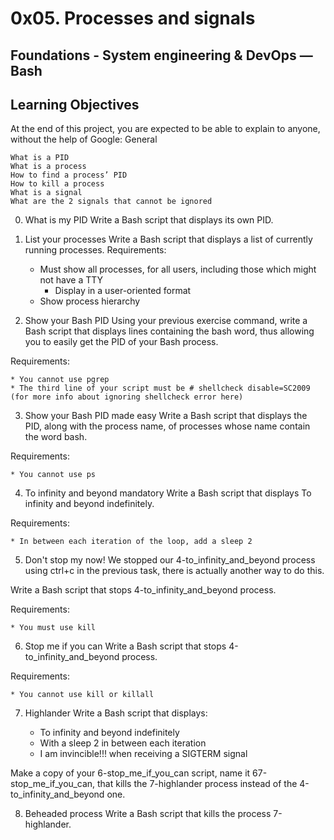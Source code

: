 # 0x05. Processes and signals
## Foundations - System engineering & DevOps ― Bash

## Learning Objectives

At the end of this project, you are expected to be able to explain to anyone, without the help of Google:
General

    What is a PID
    What is a process
    How to find a process’ PID
    How to kill a process
    What is a signal
    What are the 2 signals that cannot be ignored

0. What is my PID
Write a Bash script that displays its own PID.


1. List your processes
Write a Bash script that displays a list of currently running processes.
Requirements:

	* Must show all processes, for all users, including those which might not have a TTY
        * Display in a user-oriented format
	* Show process hierarchy


2. Show your Bash PID
Using your previous exercise command, write a Bash script that displays lines containing the bash word, thus allowing you to easily get the PID of your Bash process.

Requirements:

	* You cannot use pgrep
	* The third line of your script must be # shellcheck disable=SC2009 (for more info about ignoring shellcheck error here)


3. Show your Bash PID made easy
Write a Bash script that displays the PID, along with the process name, of processes whose name contain the word bash.

Requirements:

    * You cannot use ps


4. To infinity and beyond mandatory
Write a Bash script that displays To infinity and beyond indefinitely.

Requirements:

    * In between each iteration of the loop, add a sleep 2


5. Don't stop my now!
We stopped our 4-to_infinity_and_beyond process using ctrl+c in the previous task, there is actually another way to do this.

Write a Bash script that stops 4-to_infinity_and_beyond process.

Requirements:

    * You must use kill


6. Stop me if you can
Write a Bash script that stops 4-to_infinity_and_beyond process.

Requirements:

	* You cannot use kill or killall


7. Highlander
Write a Bash script that displays:

      * To infinity and beyond indefinitely
      * With a sleep 2 in between each iteration
      * I am invincible!!! when receiving a SIGTERM signal

Make a copy of your 6-stop_me_if_you_can script, name it 67-stop_me_if_you_can, that kills the 7-highlander process instead of the 4-to_infinity_and_beyond one.


8. Beheaded process
Write a Bash script that kills the process 7-highlander.

